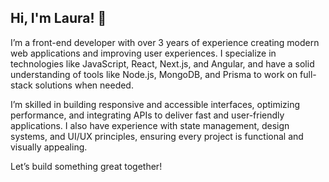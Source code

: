 ## Hi, I'm Laura! 👋

I’m a front-end developer with over 3 years of experience creating modern web applications and improving user experiences. I specialize in technologies like JavaScript, React, Next.js, and Angular, and have a solid understanding of tools like Node.js, MongoDB, and Prisma to work on full-stack solutions when needed.

I’m skilled in building responsive and accessible interfaces, optimizing performance, and integrating APIs to deliver fast and user-friendly applications. I also have experience with state management, design systems, and UI/UX principles, ensuring every project is functional and visually appealing.

Let’s build something great together!
